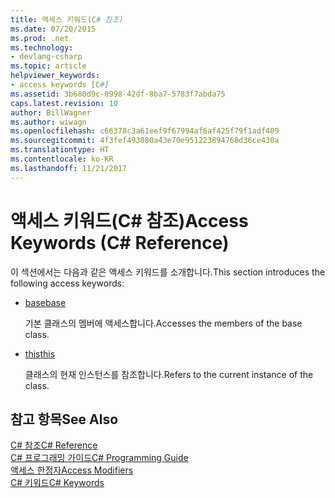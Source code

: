 ```yaml
---
title: 액세스 키워드(C# 참조)
ms.date: 07/20/2015
ms.prod: .net
ms.technology:
- devlang-csharp
ms.topic: article
helpviewer_keywords:
- access keywords [C#]
ms.assetid: 3b680d9c-0998-42df-8ba7-5783f7abda75
caps.latest.revision: 10
author: BillWagner
ms.author: wiwagn
ms.openlocfilehash: c66378c3a61eef9f67994af6af425f79f1adf409
ms.sourcegitcommit: 4f3fef493080a43e70e951223894768d36ce430a
ms.translationtype: HT
ms.contentlocale: ko-KR
ms.lasthandoff: 11/21/2017
---
```

# <a name="access-keywords-c-reference"></a><span data-ttu-id="570ce-102">액세스 키워드(C# 참조)</span><span class="sxs-lookup"><span data-stu-id="570ce-102">Access Keywords (C# Reference)</span></span>
<span data-ttu-id="570ce-103">이 섹션에서는 다음과 같은 액세스 키워드를 소개합니다.</span><span class="sxs-lookup"><span data-stu-id="570ce-103">This section introduces the following access keywords:</span></span>  
  
-   [<span data-ttu-id="570ce-104">base</span><span class="sxs-lookup"><span data-stu-id="570ce-104">base</span></span>](../../../csharp/language-reference/keywords/base.md)  
  
     <span data-ttu-id="570ce-105">기본 클래스의 멤버에 액세스합니다.</span><span class="sxs-lookup"><span data-stu-id="570ce-105">Accesses the members of the base class.</span></span>  
  
-   [<span data-ttu-id="570ce-106">this</span><span class="sxs-lookup"><span data-stu-id="570ce-106">this</span></span>](../../../csharp/language-reference/keywords/this.md)  
  
     <span data-ttu-id="570ce-107">클래스의 현재 인스턴스를 참조합니다.</span><span class="sxs-lookup"><span data-stu-id="570ce-107">Refers to the current instance of the class.</span></span>  
  
## <a name="see-also"></a><span data-ttu-id="570ce-108">참고 항목</span><span class="sxs-lookup"><span data-stu-id="570ce-108">See Also</span></span>  
 [<span data-ttu-id="570ce-109">C# 참조</span><span class="sxs-lookup"><span data-stu-id="570ce-109">C# Reference</span></span>](../../../csharp/language-reference/index.md)  
 [<span data-ttu-id="570ce-110">C# 프로그래밍 가이드</span><span class="sxs-lookup"><span data-stu-id="570ce-110">C# Programming Guide</span></span>](../../../csharp/programming-guide/index.md)  
 [<span data-ttu-id="570ce-111">액세스 한정자</span><span class="sxs-lookup"><span data-stu-id="570ce-111">Access Modifiers</span></span>](../../../csharp/language-reference/keywords/access-modifiers.md)  
 [<span data-ttu-id="570ce-112">C# 키워드</span><span class="sxs-lookup"><span data-stu-id="570ce-112">C# Keywords</span></span>](../../../csharp/language-reference/keywords/index.md)
